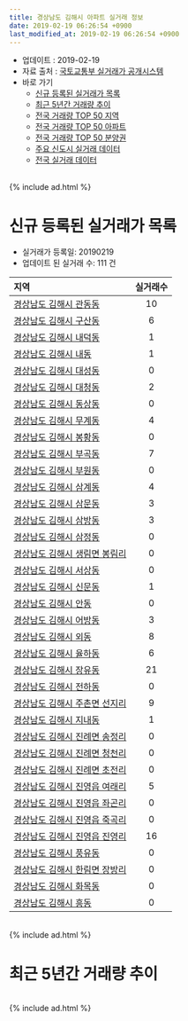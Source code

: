 ```yaml
---
title: 경상남도 김해시 아파트 실거래 정보
date: 2019-02-19 06:26:54 +0900
last_modified_at: 2019-02-19 06:26:54 +0900
---
```


* 업데이트 : 2019-02-19
* 자료 출처 : [국토교통부 실거래가 공개시스템](http://rt.molit.go.kr)
* 바로 가기
    * [신규 등록된 실거래가 목록](#신규-등록된-실거래가-목록)
    * [최근 5년간 거래량 추이](#최근-5년간-거래량-추이)
    * [전국 거래량 TOP 50 지역](https://ayogom.github.io/apt-trade-info/최근-3개월-전국에서-가장-거래가-많이-발생한-지역)
    * [전국 거래량 TOP 50 아파트](https://ayogom.github.io/apt-trade-info/최근-3개월-전국에서-가장-거래가-많이-발생한-아파트)
    * [전국 거래량 TOP 50 분양권](https://ayogom.github.io/apt-trade-info/최근-3개월-전국에서-가장-거래가-많이-발생한-분양권)
    * [주요 신도시 실거래 데이터](https://ayogom.github.io/apt-trade-info/주요-신도시)
    * [전국 실거래 데이터](https://ayogom.github.io/apt-trade-info/전국)

<br>
{% include ad.html %}
<br>

# 신규 등록된 실거래가 목록
* 실거래가 등록일: 20190219
* 업데이트 된 실거래 수: 111 건


|지역|실거래수|
|:---|:---:|
|[경상남도 김해시 관동동](https://ayogom.github.io/apt-trade-info/경상남도-김해시-관동동)|10|
|[경상남도 김해시 구산동](https://ayogom.github.io/apt-trade-info/경상남도-김해시-구산동)|6|
|[경상남도 김해시 내덕동](https://ayogom.github.io/apt-trade-info/경상남도-김해시-내덕동)|1|
|[경상남도 김해시 내동](https://ayogom.github.io/apt-trade-info/경상남도-김해시-내동)|1|
|[경상남도 김해시 대성동](https://ayogom.github.io/apt-trade-info/경상남도-김해시-대성동)|0|
|[경상남도 김해시 대청동](https://ayogom.github.io/apt-trade-info/경상남도-김해시-대청동)|2|
|[경상남도 김해시 동상동](https://ayogom.github.io/apt-trade-info/경상남도-김해시-동상동)|0|
|[경상남도 김해시 무계동](https://ayogom.github.io/apt-trade-info/경상남도-김해시-무계동)|4|
|[경상남도 김해시 봉황동](https://ayogom.github.io/apt-trade-info/경상남도-김해시-봉황동)|0|
|[경상남도 김해시 부곡동](https://ayogom.github.io/apt-trade-info/경상남도-김해시-부곡동)|7|
|[경상남도 김해시 부원동](https://ayogom.github.io/apt-trade-info/경상남도-김해시-부원동)|0|
|[경상남도 김해시 삼계동](https://ayogom.github.io/apt-trade-info/경상남도-김해시-삼계동)|4|
|[경상남도 김해시 삼문동](https://ayogom.github.io/apt-trade-info/경상남도-김해시-삼문동)|3|
|[경상남도 김해시 삼방동](https://ayogom.github.io/apt-trade-info/경상남도-김해시-삼방동)|3|
|[경상남도 김해시 삼정동](https://ayogom.github.io/apt-trade-info/경상남도-김해시-삼정동)|0|
|[경상남도 김해시 생림면 봉림리](https://ayogom.github.io/apt-trade-info/경상남도-김해시-생림면-봉림리)|0|
|[경상남도 김해시 서상동](https://ayogom.github.io/apt-trade-info/경상남도-김해시-서상동)|0|
|[경상남도 김해시 신문동](https://ayogom.github.io/apt-trade-info/경상남도-김해시-신문동)|1|
|[경상남도 김해시 안동](https://ayogom.github.io/apt-trade-info/경상남도-김해시-안동)|0|
|[경상남도 김해시 어방동](https://ayogom.github.io/apt-trade-info/경상남도-김해시-어방동)|3|
|[경상남도 김해시 외동](https://ayogom.github.io/apt-trade-info/경상남도-김해시-외동)|8|
|[경상남도 김해시 율하동](https://ayogom.github.io/apt-trade-info/경상남도-김해시-율하동)|6|
|[경상남도 김해시 장유동](https://ayogom.github.io/apt-trade-info/경상남도-김해시-장유동)|21|
|[경상남도 김해시 전하동](https://ayogom.github.io/apt-trade-info/경상남도-김해시-전하동)|0|
|[경상남도 김해시 주촌면 선지리](https://ayogom.github.io/apt-trade-info/경상남도-김해시-주촌면-선지리)|9|
|[경상남도 김해시 지내동](https://ayogom.github.io/apt-trade-info/경상남도-김해시-지내동)|1|
|[경상남도 김해시 진례면 송정리](https://ayogom.github.io/apt-trade-info/경상남도-김해시-진례면-송정리)|0|
|[경상남도 김해시 진례면 청천리](https://ayogom.github.io/apt-trade-info/경상남도-김해시-진례면-청천리)|0|
|[경상남도 김해시 진례면 초전리](https://ayogom.github.io/apt-trade-info/경상남도-김해시-진례면-초전리)|0|
|[경상남도 김해시 진영읍 여래리](https://ayogom.github.io/apt-trade-info/경상남도-김해시-진영읍-여래리)|5|
|[경상남도 김해시 진영읍 좌곤리](https://ayogom.github.io/apt-trade-info/경상남도-김해시-진영읍-좌곤리)|0|
|[경상남도 김해시 진영읍 죽곡리](https://ayogom.github.io/apt-trade-info/경상남도-김해시-진영읍-죽곡리)|0|
|[경상남도 김해시 진영읍 진영리](https://ayogom.github.io/apt-trade-info/경상남도-김해시-진영읍-진영리)|16|
|[경상남도 김해시 풍유동](https://ayogom.github.io/apt-trade-info/경상남도-김해시-풍유동)|0|
|[경상남도 김해시 한림면 장방리](https://ayogom.github.io/apt-trade-info/경상남도-김해시-한림면-장방리)|0|
|[경상남도 김해시 화목동](https://ayogom.github.io/apt-trade-info/경상남도-김해시-화목동)|0|
|[경상남도 김해시 흥동](https://ayogom.github.io/apt-trade-info/경상남도-김해시-흥동)|0|


<br>
{% include ad.html %}
<br>

# 최근 5년간 거래량 추이


<div style="width:100%;">
    <canvas id="deal_progress" height="200"></canvas>
</div>

<script>
new Chart(document.getElementById("deal_progress"), {
    type: 'line',
    data: {
        labels: ['201402','201403','201404','201405','201406','201407','201408','201409','201410','201411','201412','201501','201502','201503','201504','201505','201506','201507','201508','201509','201510','201511','201512','201601','201602','201603','201604','201605','201606','201607','201608','201609','201610','201611','201612','201701','201702','201703','201704','201705','201706','201707','201708','201709','201710','201711','201712','201801','201802','201803','201804','201805','201806','201807','201808','201809','201810','201811','201812','201901','201902'],
        datasets: [{
            label: '매매',
            pointRadius: 1,
            data: [983, 1148, 825, 775, 764, 764, 865, 963, 982, 764, 670, 843, 727, 1061, 873, 761, 778, 723, 660, 737, 902, 665, 502, 429, 454, 666, 563, 539, 549, 559, 620, 627, 814, 604, 434, 355, 449, 545, 476, 437, 511, 465, 415, 400, 308, 325, 334, 477, 420, 524, 409, 456, 436, 338, 365, 476, 599, 570, 519, 576, 190],
            borderColor: "rgba(255, 201, 14, 1)",
            backgroundColor: "rgba(255, 201, 14, 0.5)",
            fill: false,
            lineTension: 0
        },{
            label: '전월세',
            pointRadius: 1,
            data: [618, 590, 507, 481, 433, 418, 394, 422, 437, 407, 506, 491, 425, 530, 446, 387, 440, 566, 377, 406, 522, 461, 502, 456, 472, 488, 450, 387, 361, 377, 368, 348, 500, 429, 483, 428, 565, 522, 485, 553, 539, 605, 459, 516, 397, 478, 500, 530, 444, 531, 481, 511, 465, 423, 388, 359, 496, 419, 474, 487, 145],
            borderColor: "rgba(0, 141, 185, 1)",
            backgroundColor: "rgba(0, 141, 185, 0.5)",
            fill: false,
            lineTension: 0
        }
        ]
    },
    options: {
        responsive: true,
        title: {
            display: false
        },
        tooltips: {
            mode: 'index',
            intersect: false
        },
        hover: {
            mode: 'nearest',
            intersect: true
        },
        scales: {
            xAxes: [{
                display: true,
                scaleLabel: {
                    display: true,
                    labelString: '년/월'
                }
            }],
            yAxes: [{
                display: true,
                ticks: {
                    suggestedMin: 0,
                },
                scaleLabel: {
                    display: true,
                    labelString: '실거래 수'
                }
            }]
        }
    }
});

</script>


<br>
{% include ad.html %}
<br>

